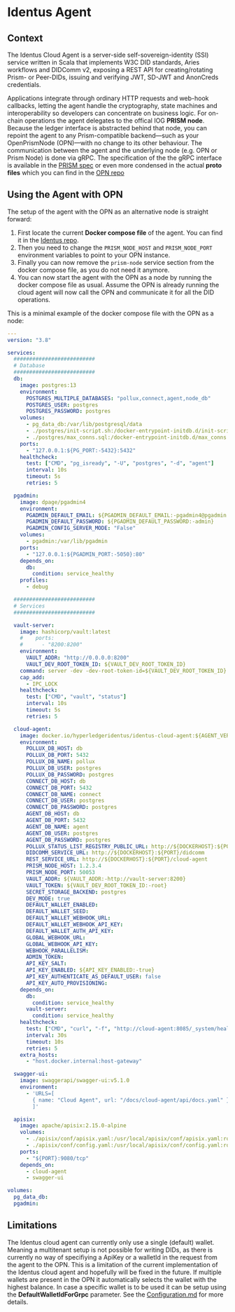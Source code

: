 # Identus Agent
## Context
The Identus Cloud Agent is a server-side self-sovereign-identity (SSI) service written in Scala that implements W3C DID standards, Aries workflows and DIDComm v2, exposing a REST API for creating/rotating Prism- or Peer-DIDs, issuing and verifying JWT, SD-JWT and AnonCreds credentials.

Applications integrate through ordinary HTTP requests and web-hook callbacks, letting the agent handle the cryptography, state machines and interoperability so developers can concentrate on business logic.
For on-chain operations the agent delegates to the offical IOG **PRISM node**.
Because the ledger interface is abstracted behind that node, you can repoint the agent to any Prism-compatible backend—such as your OpenPrismNode (OPN)—with no change to its other behaviour. The communication between the agent and the underlying node (e.g. OPN or Prism Node) is done via gRPC.
The specification of the the gRPC interface is available in the [PRISM spec](https://github.com/input-output-hk/prism-did-method-spec/blob/main/w3c-spec/PRISM-method.md) or even more condensed in the actual **proto files** which you can find in the [OPN repo](https://github.com/bsandmann/OpenPrismNode/tree/master/OpenPrismNode.Grpc/Protos)

## Using the Agent with OPN
The setup of the agent with the OPN as an alternative node is straight forward:
1. First locate the current **Docker compose file** of the agent. You can find it in the [Identus repo](https://github.com/hyperledger-identus/cloud-agent/blob/main/infrastructure/shared/docker-compose.yml).
2. Then you need to change the `PRISM_NODE_HOST` and `PRISM_NODE_PORT` environment variables to point to your OPN instance.
3. Finally you can now remove the `prism-node` service section from the docker compose file, as you do not need it anymore.
4. You can now start the agent with the OPN as a node by running the docker compose file as usual. Assume the OPN is already running the cloud agent will now call the OPN and communicate it for all the DID operations.

This is a minimal example of the docker compose file with the OPN as a node:
```yaml
---
version: "3.8"

services:
  ##########################
  # Database
  ##########################
  db:
    image: postgres:13
    environment:
      POSTGRES_MULTIPLE_DATABASES: "pollux,connect,agent,node_db"
      POSTGRES_USER: postgres
      POSTGRES_PASSWORD: postgres
    volumes:
      - pg_data_db:/var/lib/postgresql/data
      - ./postgres/init-script.sh:/docker-entrypoint-initdb.d/init-script.sh
      - ./postgres/max_conns.sql:/docker-entrypoint-initdb.d/max_conns.sql
    ports:
      - "127.0.0.1:${PG_PORT:-5432}:5432"
    healthcheck:
      test: ["CMD", "pg_isready", "-U", "postgres", "-d", "agent"]
      interval: 10s
      timeout: 5s
      retries: 5

  pgadmin:
    image: dpage/pgadmin4
    environment:
      PGADMIN_DEFAULT_EMAIL: ${PGADMIN_DEFAULT_EMAIL:-pgadmin4@pgadmin.org}
      PGADMIN_DEFAULT_PASSWORD: ${PGADMIN_DEFAULT_PASSWORD:-admin}
      PGADMIN_CONFIG_SERVER_MODE: "False"
    volumes:
      - pgadmin:/var/lib/pgadmin
    ports:
      - "127.0.0.1:${PGADMIN_PORT:-5050}:80"
    depends_on:
      db:
        condition: service_healthy
    profiles:
      - debug

  ##########################
  # Services
  ##########################

  vault-server:
    image: hashicorp/vault:latest
    #    ports:
    #      - "8200:8200"
    environment:
      VAULT_ADDR: "http://0.0.0.0:8200"
      VAULT_DEV_ROOT_TOKEN_ID: ${VAULT_DEV_ROOT_TOKEN_ID}
    command: server -dev -dev-root-token-id=${VAULT_DEV_ROOT_TOKEN_ID}
    cap_add:
      - IPC_LOCK
    healthcheck:
      test: ["CMD", "vault", "status"]
      interval: 10s
      timeout: 5s
      retries: 5

  cloud-agent:
    image: docker.io/hyperledgeridentus/identus-cloud-agent:${AGENT_VERSION:-latest}
    environment:
      POLLUX_DB_HOST: db
      POLLUX_DB_PORT: 5432
      POLLUX_DB_NAME: pollux
      POLLUX_DB_USER: postgres
      POLLUX_DB_PASSWORD: postgres
      CONNECT_DB_HOST: db
      CONNECT_DB_PORT: 5432
      CONNECT_DB_NAME: connect
      CONNECT_DB_USER: postgres
      CONNECT_DB_PASSWORD: postgres
      AGENT_DB_HOST: db
      AGENT_DB_PORT: 5432
      AGENT_DB_NAME: agent
      AGENT_DB_USER: postgres
      AGENT_DB_PASSWORD: postgres
      POLLUX_STATUS_LIST_REGISTRY_PUBLIC_URL: http://${DOCKERHOST}:${PORT}/cloud-agent
      DIDCOMM_SERVICE_URL: http://${DOCKERHOST}:${PORT}/didcomm
      REST_SERVICE_URL: http://${DOCKERHOST}:${PORT}/cloud-agent
      PRISM_NODE_HOST: 1.2.3.4
      PRISM_NODE_PORT: 50053
      VAULT_ADDR: ${VAULT_ADDR:-http://vault-server:8200}
      VAULT_TOKEN: ${VAULT_DEV_ROOT_TOKEN_ID:-root}
      SECRET_STORAGE_BACKEND: postgres
      DEV_MODE: true
      DEFAULT_WALLET_ENABLED:
      DEFAULT_WALLET_SEED:
      DEFAULT_WALLET_WEBHOOK_URL:
      DEFAULT_WALLET_WEBHOOK_API_KEY:
      DEFAULT_WALLET_AUTH_API_KEY:
      GLOBAL_WEBHOOK_URL:
      GLOBAL_WEBHOOK_API_KEY:
      WEBHOOK_PARALLELISM:
      ADMIN_TOKEN:
      API_KEY_SALT:
      API_KEY_ENABLED: ${API_KEY_ENABLED:-true}
      API_KEY_AUTHENTICATE_AS_DEFAULT_USER: false
      API_KEY_AUTO_PROVISIONING:
    depends_on:
      db:
        condition: service_healthy
      vault-server:
        condition: service_healthy
    healthcheck:
      test: ["CMD", "curl", "-f", "http://cloud-agent:8085/_system/health"]
      interval: 30s
      timeout: 10s
      retries: 5
    extra_hosts:
      - "host.docker.internal:host-gateway"

  swagger-ui:
    image: swaggerapi/swagger-ui:v5.1.0
    environment:
      - 'URLS=[
        { name: "Cloud Agent", url: "/docs/cloud-agent/api/docs.yaml" }
        ]'

  apisix:
    image: apache/apisix:2.15.0-alpine
    volumes:
      - ./apisix/conf/apisix.yaml:/usr/local/apisix/conf/apisix.yaml:ro
      - ./apisix/conf/config.yaml:/usr/local/apisix/conf/config.yaml:ro
    ports:
      - "${PORT}:9080/tcp"
    depends_on:
      - cloud-agent
      - swagger-ui

volumes:
  pg_data_db:
  pgadmin:
```

## Limitations
The Identus cloud agent can currently only use a single (default) wallet. Meaning a multitenant setup is not possible for writing DIDs, as there is currently no way of specifiying a ApiKey or a walletId in the request from the agent to the OPN. This is a limitation of the current implementation of the Identus cloud agent and hopefully will be fixed in the future. If multiple wallets are present in the OPN it automatically selects the wallet with the highest balance. In case a specific wallet is to be used it can be setup using the **DefaultWalletIdForGrpc** parameter.
See the [Configuration.md](Configuration.md) for more details.